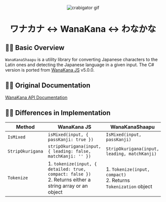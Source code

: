 <div align='center'>

![crabigator gif](https://piskel-imgstore-b.appspot.com/img/023a2e9e-2469-11ed-9410-9f496479153e.gif)

</div>

<div align='center'>
<h1>ワナカナ ↔️ WanaKana ↔️ わなかな</h1>
</div>

## 🐊🦀 Basic Overview

`WanaKanaShaapu` is a utility library for converting Japanese characters to the Latin ones and detecting the Japanese language in a given input. The C# version is ported from <a href="https://github.com/wanikani/wanakana" title="wanakana">WanaKana JS</a> v5.0.0.

## 🐊🦀 Original Documentation

[WanaKana API Documentation](https://wanakana.com/docs/global.html)

## 🐊🦀 Differences in Implementation


| Method | WanaKana JS | WanaKanaShaapu |
| --- | --- | --- |
| `IsMixed` | `isMixed(input, { passKanji: true })` | `IsMixed(input, passKanji)` 
| `StripOkurigana` | `stripOkurigana(input, { leading: false, matchKanji: '' })` | `StripOkurigana(input, leading, matchKanji)`
| `Tokenize` | 1. `tokenize(input, { detailed: true, compact: false })` </br> 2. Returns either a string array or an object | 1. `Tokenize(input, compact)` </br> 2. Returns `Tokenization` object
